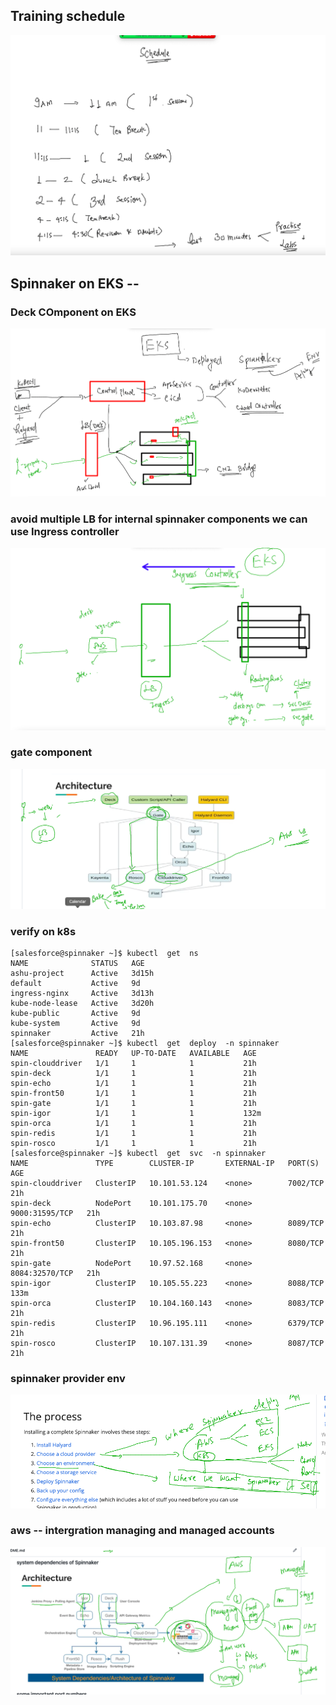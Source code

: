 ## Training schedule 

<img src="sch.png">

## Spinnaker on EKS -- 

### Deck COmponent on EKS 

<img src="deckeks.png">

### avoid multiple LB for internal spinnaker components we can use Ingress controller 

<img src="ingress.png">

### gate component 

<img src="gate.png">

### verify on k8s 

```
[salesforce@spinnaker ~]$ kubectl  get  ns
NAME              STATUS   AGE
ashu-project      Active   3d15h
default           Active   9d
ingress-nginx     Active   3d13h
kube-node-lease   Active   3d20h
kube-public       Active   9d
kube-system       Active   9d
spinnaker         Active   21h
[salesforce@spinnaker ~]$ kubectl  get  deploy  -n spinnaker  
NAME               READY   UP-TO-DATE   AVAILABLE   AGE
spin-clouddriver   1/1     1            1           21h
spin-deck          1/1     1            1           21h
spin-echo          1/1     1            1           21h
spin-front50       1/1     1            1           21h
spin-gate          1/1     1            1           21h
spin-igor          1/1     1            1           132m
spin-orca          1/1     1            1           21h
spin-redis         1/1     1            1           21h
spin-rosco         1/1     1            1           21h
[salesforce@spinnaker ~]$ kubectl  get  svc  -n spinnaker  
NAME               TYPE        CLUSTER-IP       EXTERNAL-IP   PORT(S)          AGE
spin-clouddriver   ClusterIP   10.101.53.124    <none>        7002/TCP         21h
spin-deck          NodePort    10.101.175.70    <none>        9000:31595/TCP   21h
spin-echo          ClusterIP   10.103.87.98     <none>        8089/TCP         21h
spin-front50       ClusterIP   10.105.196.153   <none>        8080/TCP         21h
spin-gate          NodePort    10.97.52.168     <none>        8084:32570/TCP   21h
spin-igor          ClusterIP   10.105.55.223    <none>        8088/TCP         133m
spin-orca          ClusterIP   10.104.160.143   <none>        8083/TCP         21h
spin-redis         ClusterIP   10.96.195.111    <none>        6379/TCP         21h
spin-rosco         ClusterIP   10.107.131.39    <none>        8087/TCP         21h
```

### spinnaker provider env 

<img src="spinpro.png">

### aws -- intergration  managing and managed accounts 

<img src="aws.png">


